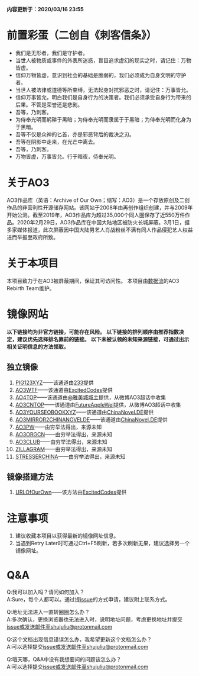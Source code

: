 **内容更新于：2020/03/16 23:55**
# 前置彩蛋（二创自《刺客信条》）
* 我们是无形者，我们是守护者。
* 当世人被物质或事件的外表所迷惑，盲目追求虚幻的现实之时，请记住：万物皆虚。
* 信仰万物皆虚，意识到社会的基础是脆弱的，我们必须成为自身文明的守护者。
* 当世人被法律或道德等所束缚，无法起身对抗邪恶之时，请记住：万事皆允。
* 信仰万事皆允，明白我们是自身行为的决策者。我们必须承受自身行为带来的后果。不管是荣誉还是悲剧。
* 吾等，乃刺客。
* 为侍奉光明而躬耕于黑暗；为侍奉光明而隶属于于黑暗；为侍奉光明而化身为于黑暗。
* 吾等不仅是众神的匕首，亦是邪恶背后的裁决之刃。
* 吾等在阴影中走来，在光芒中离去。
* 吾等，乃刺客。
* 万物皆虚，万事皆允。行于暗夜，侍奉光明。

# 关于AO3
AO3作品库（英语：Archive of Our Own；缩写：AO3）是一个存放原创及二创作品的非营利性开源储存网站。该网站于2008年由再创作组织创建，并与2009年开始公测。截至2019年，AO3作品库为超过35,000个同人圈保存了近550万件作品。2020年2月29日，AO3作品库在中国大陆地区被防火长城屏蔽。3月1日，据多家媒体报道，此次屏蔽因中国大陆男艺人肖战粉丝不满有同人作品侵犯艺人权益进而举报至政府所致。

# 关于本项目
本项目致力于在AO3被屏蔽期间，保证其可访问性。
本项目由[数据流](https://github.com/orgs/shujuliu)的AO3 Rebirth Team维护。

# 镜像网站
**以下链接均为非官方链接，可能存在风险。**
**以下链接的排列顺序由推荐指数决定，建议优先选择排名靠前的链接。**
**以下未被认领的未知来源链接，可通过出示相关证明信息的方法领取。**

## 独立镜像
1. [PIG123XYZ](https://pig123.xyz/)——该通道由[233](https://github.com/233boy)提供
2. [AO3WTF](https://ao3.wtf/)——该通道由[ExcitedCodes](https://github.com/ExcitedCodes)提供
3. [AO4TOP](https://ao4.top/)——该通道由[@雅美城城主](https://weibo.com/u/6693225582)提供，从微博AO3超话中收集
4. [AO3CNTOP](https://ao3-cn.top/)——该通道由[FutureAppleWei](https://lo-li.icu/archives/AO3.html)提供，从微博AO3超话中收集
5. [AO3YOURSEOBOOKXYZ](https://ao3.yourseobook.xyz/)——该通道由[ChinaNovel.DE](https://ao3-bbs.chinanovel.de/)提供
6. [AO3MIRROR2CHINANOVELDE](https://ao3-mirror-2.chinanovel.de/)——该通道由[ChinaNovel.DE](https://ao3-bbs.chinanovel.de/)提供
7. [AO3PW](https://ao3.pw/)——由穷举法得出，来源未知
8. [AO3ORGCN](https://ao3.org.cn/)——由穷举法得出，来源未知
9. [AO3CLUB](https://archiveofourown.club/)——由穷举法得出，来源未知
10. [ZILLAGRAM](http://zillagram.net/)——由穷举法得出，来源未知
11. [STRESSERCHINA](http://stresserchina.com/)——由穷举法得出，来源未知

## 镜像搭建方法
1. [URLOfOurOwn](https://github.com/ExcitedCodes/URLOfOurOwn)——该方法由[ExcitedCodes](https://github.com/ExcitedCodes)提供

# 注意事项
1. 建议收藏本项目以获得最新的镜像网址信息。
2. 当遇到Retry Later时可通过Ctrl+F5刷新，若多次刷新无果，建议选择另一个镜像网址。

# Q&A
Q:我可以加入吗？请问如何加入？     
A:Sure，每个人都可以。通过提[issue](https://github.com/shujuliu/AO3-Mirror-Site/issues)的方式申请，建议附上联系方式。

Q:地址无法进入一直转圈圈怎么办？     
A:多次确认，更换浏览器也无法进入时，说明地址问题，考虑更换地址并提交[issue](https://github.com/shujuliu/AO3-Mirror-Site/issues)或发送邮件至shujuliu@protonmail.com

Q:这个文档出现信息错误怎么办，我希望更新这个文档怎么办？     
A:可以选择提交[issue](https://github.com/shujuliu/AO3-Mirror-Site/issues)或发送邮件至shujuliu@protonmail.com

Q:哦天哪，Q&A中没有我想要问的问题该怎么办？     
A:可以选择提交[issue](https://github.com/shujuliu/AO3-Mirror-Site/issues)或发送邮件至shujuliu@protonmail.com






